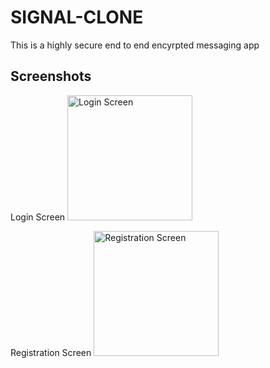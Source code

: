 # SIGNAL-CLONE
This is a highly secure end to end encyrpted messaging app

## Screenshots
Login Screen
<img src="../screenshots/firstloginscreen.jpg" width="200" alt="Login Screen" />

Registration Screen
<img src="../screenshots/registrationscreen.jpeg" width="200" alt="Registration Screen" />
